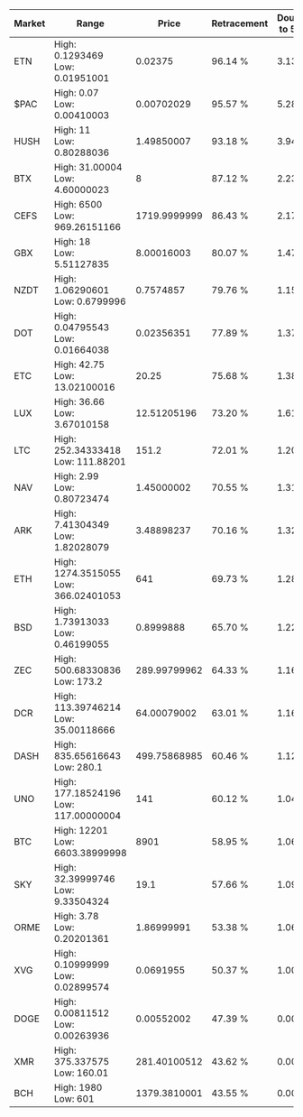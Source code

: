 | Market | Range | Price| Retracement | Doubles to 50% |
| --- | --- | --- | --- | --- |
| ETN | High: 0.1293469<br />Low: 0.01951001 | 0.02375 | 96.14 % | 3.13 |
| $PAC | High: 0.07<br />Low: 0.00410003 | 0.00702029 | 95.57 % | 5.28 |
| HUSH | High: 11<br />Low: 0.80288036 | 1.49850007 | 93.18 % | 3.94 |
| BTX | High: 31.00004<br />Low: 4.60000023 | 8 | 87.12 % | 2.23 |
| CEFS | High: 6500<br />Low: 969.26151166 | 1719.9999999 | 86.43 % | 2.17 |
| GBX | High: 18<br />Low: 5.51127835 | 8.00016003 | 80.07 % | 1.47 |
| NZDT | High: 1.06290601<br />Low: 0.6799996 | 0.7574857 | 79.76 % | 1.15 |
| DOT | High: 0.04795543<br />Low: 0.01664038 | 0.02356351 | 77.89 % | 1.37 |
| ETC | High: 42.75<br />Low: 13.02100016 | 20.25 | 75.68 % | 1.38 |
| LUX | High: 36.66<br />Low: 3.67010158 | 12.51205196 | 73.20 % | 1.61 |
| LTC | High: 252.34333418<br />Low: 111.88201 | 151.2 | 72.01 % | 1.20 |
| NAV | High: 2.99<br />Low: 0.80723474 | 1.45000002 | 70.55 % | 1.31 |
| ARK | High: 7.41304349<br />Low: 1.82028079 | 3.48898237 | 70.16 % | 1.32 |
| ETH | High: 1274.3515055<br />Low: 366.02401053 | 641 | 69.73 % | 1.28 |
| BSD | High: 1.73913033<br />Low: 0.46199055 | 0.8999888 | 65.70 % | 1.22 |
| ZEC | High: 500.68330836<br />Low: 173.2 | 289.99799962 | 64.33 % | 1.16 |
| DCR | High: 113.39746214<br />Low: 35.00118666 | 64.00079002 | 63.01 % | 1.16 |
| DASH | High: 835.65616643<br />Low: 280.1 | 499.75868985 | 60.46 % | 1.12 |
| UNO | High: 177.18524196<br />Low: 117.00000004 | 141 | 60.12 % | 1.04 |
| BTC | High: 12201<br />Low: 6603.38999998 | 8901 | 58.95 % | 1.06 |
| SKY | High: 32.39999746<br />Low: 9.33504324 | 19.1 | 57.66 % | 1.09 |
| ORME | High: 3.78<br />Low: 0.20201361 | 1.86999991 | 53.38 % | 1.06 |
| XVG | High: 0.10999999<br />Low: 0.02899574 | 0.0691955 | 50.37 % | 1.00 |
| DOGE | High: 0.00811512<br />Low: 0.00263936 | 0.00552002 | 47.39 % | 0.00 |
| XMR | High: 375.337575<br />Low: 160.01 | 281.40100512 | 43.62 % | 0.00 |
| BCH | High: 1980<br />Low: 601 | 1379.3810001 | 43.55 % | 0.00 |
